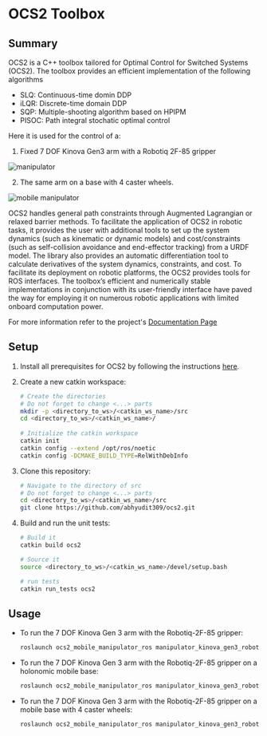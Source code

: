 # OCS2 Toolbox

## Summary
OCS2 is a C++ toolbox tailored for Optimal Control for Switched Systems (OCS2). The toolbox provides an efficient implementation of the following algorithms

* SLQ: Continuous-time domin DDP
* iLQR: Discrete-time domain DDP
* SQP: Multiple-shooting algorithm based on HPIPM
* PISOC: Path integral stochatic optimal control

Here it is used for the control of a:

1. Fixed 7 DOF Kinova Gen3 arm with a Robotiq 2F-85 gripper

![manipulator](https://i.imgur.com/d6nmfcN.gif)

2. The same arm on a base with 4 caster wheels.

![mobile manipulator](https://i.imgur.com/f6akezz.gif)

OCS2 handles general path constraints through Augmented Lagrangian or relaxed barrier methods. To facilitate the application of OCS2 in robotic tasks, it provides the user with additional tools to set up the system dynamics (such as kinematic or dynamic models) and cost/constraints (such as self-collision avoidance and end-effector tracking) from a URDF model. The library also provides an automatic differentiation tool to calculate derivatives of the system dynamics, constraints, and cost. To facilitate its deployment on robotic platforms, the OCS2 provides tools for ROS interfaces. The toolbox’s efficient and numerically stable implementations in conjunction with its user-friendly interface have paved the way for employing it on numerous robotic applications with limited onboard computation power.

For more information refer to the project's [Documentation Page](https://leggedrobotics.github.io/ocs2/) 

## Setup

1. Install all prerequisites for OCS2 by following the instructions [here](https://leggedrobotics.github.io/ocs2/installation.html).

2. Create a new catkin workspace:

   ```bash
   # Create the directories
   # Do not forget to change <...> parts
   mkdir -p <directory_to_ws>/<catkin_ws_name>/src
   cd <directory_to_ws>/<catkin_ws_name>/
  
   # Initialize the catkin workspace
   catkin init
   catkin config --extend /opt/ros/noetic
   catkin config -DCMAKE_BUILD_TYPE=RelWithDebInfo
   ```

3. Clone this repository:

    ```bash
    # Navigate to the directory of src
    # Do not forget to change <...> parts
    cd <directory_to_ws>/<catkin_ws_name>/src
    git clone https://github.com/abhyudit309/ocs2.git
    ```

4. Build and run the unit tests:

    ```bash
    # Build it
    catkin build ocs2

    # Source it
    source <directory_to_ws>/<catkin_ws_name>/devel/setup.bash

    # run tests
    catkin run_tests ocs2
    ```

## Usage

* To run the 7 DOF Kinova Gen 3 arm with the Robotiq-2F-85 gripper:

   ```bash
   roslaunch ocs2_mobile_manipulator_ros manipulator_kinova_gen3_robotiq_2f_85.launch
   ```

* To run the 7 DOF Kinova Gen 3 arm with the Robotiq-2F-85 gripper on a holonomic mobile base:

   ```bash
   roslaunch ocs2_mobile_manipulator_ros manipulator_kinova_gen3_robotiq_2f_85_platform_v1.launch
   ```

* To run the 7 DOF Kinova Gen 3 arm with the Robotiq-2F-85 gripper on a mobile base with 4 caster wheels:

   ```bash
   roslaunch ocs2_mobile_manipulator_ros manipulator_kinova_gen3_robotiq_2f_85_platform_v2.launch
   ```
